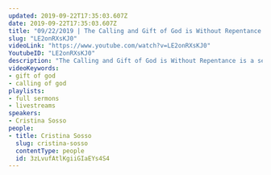 ```yaml
---
updated: 2019-09-22T17:35:03.607Z
date: 2019-09-22T17:35:03.607Z
title: "09/22/2019 | The Calling and Gift of God is Without Repentance (Pastor Cris Sosso)"
slug: "LE2onRXsKJ0"
videoLink: "https://www.youtube.com/watch?v=LE2onRXsKJ0"
YoutubeID: "LE2onRXsKJ0"
description: "The Calling and Gift of God is Without Repentance is a sermon delievered by Pastor Cris Sosso on September 22, 2019 at Freedom Fellowship Church International."
videoKeywords:
- gift of god
- calling of god
playlists:
- full sermons
- livestreams
speakers:
- Cristina Sosso
people:
- title: Cristina Sosso
  slug: cristina-sosso
  contentType: people
  id: 3zLvufAtlKgiiGIaEYs4S4
---
```

